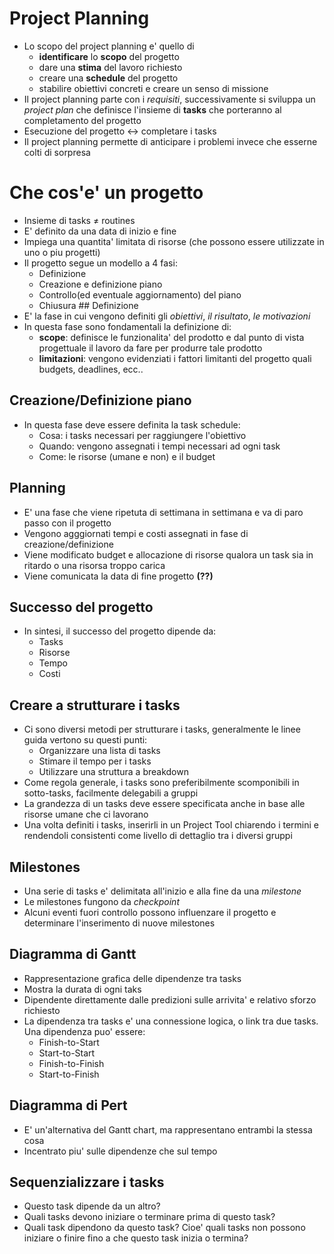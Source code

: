 # Project Planning
* Lo scopo del project planning e' quello di
    - **identificare** lo **scopo** del progetto
    - dare una **stima** del lavoro richiesto
    - creare una **schedule** del progetto
    - stabilire obiettivi concreti e creare un senso di missione
* Il project planning parte con i *requisiti*, successivamente si sviluppa un
  *project plan* che definisce l'insieme di **tasks** che porteranno al
  completamento del progetto
* Esecuzione del progetto $\leftrightarrow$ completare i tasks
* Il project planning permette di anticipare i problemi invece che esserne colti
  di sorpresa

# Che cos'e' un progetto
* Insieme di tasks $\neq$ routines
* E' definito da una data di inizio e fine
* Impiega una quantita' limitata di risorse (che possono essere utilizzate in
  uno o piu progetti)
* Il progetto segue un modello a 4 fasi:
    * Definizione
    * Creazione e definizione piano
    * Controllo(ed eventuale aggiornamento) del piano
    * Chiusura ## Definizione
* E' la fase in cui vengono definiti gli *obiettivi*, *il risultato*, *le
  motivazioni*
* In questa fase sono fondamentali la definizione di:
    * **scope**: definisce le funzionalita' del prodotto e dal punto di vista
      progettuale il lavoro da fare per produrre tale prodotto
    * **limitazioni**: vengono evidenziati i fattori limitanti del progetto
      quali budgets, deadlines, ecc..

## Creazione/Definizione piano
* In questa fase deve essere definita la task schedule:
    * Cosa: i tasks necessari per raggiungere l'obiettivo
    * Quando: vengono assegnati i tempi necessari ad ogni task
    * Come: le risorse (umane e non) e il budget

## Planning
* E' una fase che viene ripetuta di settimana in settimana e va di paro passo
  con il progetto
* Vengono agggiornati tempi e costi assegnati in fase di creazione/definizione
* Viene modificato budget e allocazione di risorse qualora un task sia in
  ritardo o una risorsa troppo carica
* Viene comunicata la data di fine progetto **(??)**

## Successo del progetto
* In sintesi, il successo del progetto dipende da:
    * Tasks
    * Risorse
    * Tempo
    * Costi

## Creare a strutturare i tasks
* Ci sono diversi metodi per strutturare i tasks, generalmente le linee guida
  vertono su questi punti:
    * Organizzare una lista di tasks
    * Stimare il tempo per i tasks
    * Utilizzare una struttura a breakdown
* Come regola generale, i tasks sono preferibilmente scomponibili in
  sotto-tasks, facilmente delegabili a gruppi
* La grandezza di un tasks deve essere specificata anche in base alle risorse
  umane che ci lavorano
* Una volta definiti i tasks, inserirli in un Project Tool chiarendo i termini e
  rendendoli consistenti come livello di dettaglio tra i diversi gruppi

## Milestones
* Una serie di tasks e' delimitata all'inizio e alla fine da una *milestone*
* Le milestones fungono da *checkpoint*
* Alcuni eventi fuori controllo possono influenzare il progetto e determinare
  l'inserimento di nuove milestones

## Diagramma di Gantt
* Rappresentazione grafica delle dipendenze tra tasks
* Mostra la durata di ogni taks
* Dipendente direttamente dalle predizioni sulle arrivita' e relativo sforzo
  richiesto
* La dipendenza tra tasks e' una connessione logica, o link tra due tasks. Una
  dipendenza puo' essere:
    * Finish-to-Start
    * Start-to-Start
    * Finish-to-Finish
    * Start-to-Finish

## Diagramma di Pert
* E' un'alternativa del Gantt chart, ma rappresentano entrambi la stessa cosa
* Incentrato piu' sulle dipendenze che sul tempo

## Sequenzializzare i tasks
* Questo task dipende da un altro?
* Quali tasks devono iniziare o terminare prima di questo task?
* Quali task dipendono da questo task? Cioe' quali tasks non possono
  iniziare o finire fino a che questo task inizia o termina?
